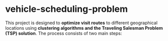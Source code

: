 # vehicle-scheduling-problem
This project is designed to **optimize visit routes** to different geographical locations using **clustering algorithms and the Traveling Salesman Problem (TSP) solution**. The process consists of two main steps:  
